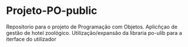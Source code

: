 # Projeto-PO-public
Repositorio para o projeto de Programação com Objetos. Aplicñçao de gestão de hotel zoológico. Utilização/expansão da libraria po-ulib para a iterface do utilizador
